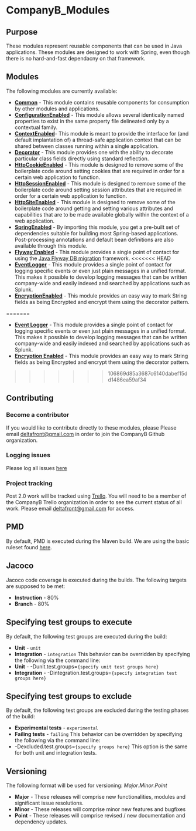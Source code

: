 # CompanyB_Modules

## Purpose
These modules represent reusable components that can be used in Java applications. These modules are designed to work with Spring, even though there is no hard-and-fast dependacny on that framework.

## Modules
The following modules are currently available:

* [**Common**](https://github.com/deltafront/CompanyB_Modules/tree/master/Common) - This module contains reusable components for consumption by other modules and applications.
* [**ConfigurationEnabled**](https://github.com/deltafront/CompanyB_Modules/tree/master/ConfigurationEnabled) - This module allows several identically named properties to exist in the same property file delineated only by a contextual family.
* [**ContextEnabled**](https://github.com/deltafront/CompanyB_Modules/tree/master/ContextEnabled)- This module is meant to provide the interface for (and default implantation of) a thread-safe application context that can be shared between classes running within a single application.
* [**Decorator**](https://github.com/deltafront/CompanyB_Modules/tree/master/Decorator) - This module provides one with the ability to decorate particular class fields directly using standard reflection.
* [**HttpCookieEnabled**](https://github.com/deltafront/CompanyB_Modules/tree/master/HttpCookieEnabled) - This module is designed to remove some of the boilerplate code around setting cookies that are required in order for a certain web application to function.
* [**HttpSessionEnabled**](https://github.com/deltafront/CompanyB_Modules/tree/master/HttpSessionEnabled) - This module is designed to remove some of the boilerplate code around setting session attributes that are required in order for a certain web application to function.
* [**HttpSiteEnabled**](https://github.com/deltafront/CompanyB_Modules/tree/master/HttpSiteEnabled) - This module is designed to remove some of the boilerplate code around getting and setting various attributes and capabilities that are to be made available globally within the context of a web application.
* [**SpringEnabled**](https://github.com/deltafront/CompanyB_Modules/tree/master/SpringEnabled) - By importing this module, you get a pre-built set of dependencies suitable for building most Spring-based applications. Post-processing annotations and default bean definitions are also available through this module.
* [**Flyway Enabled**](https://github.com/deltafront/CompanyB_Modules/tree/master/FlywayEnabled) - This module provides a single point of contact for using the [Java Flyway DB migration](http://flywaydb.org/) framework.
<<<<<<< HEAD
* [**EventLogger**](https://github.com/deltafront/CompanyB_Modules/tree/master/EventLogger) - This module provides a single point of contact for logging specific events or even just plain messages in a unified format. This makes it possible to develop logging messages that can be written company-wide and easily indexed and searched by applications such as Splunk.
* [**EncryptionEnabled**](https://github.com/deltafront/CompanyB_Modules/tree/master/EncryptionEnabled) - This module provides an easy way to mark String fields as being Encrypted and encrypt them using the decorator pattern.

=======
* [**Event Logger**](https://github.com/deltafront/CompanyB_Modules/tree/master/EventLogger) - This module provides a single point of contact for logging specific events or even just plain messages in a unified format. This makes it possible to develop logging messages that can be written company-wide and easily indexed and searched by applications such as Splunk.
* [**Encryption Enabled**](https://github.com/deltafront/CompanyB_Modules/tree/master/EncryptionEnabled) - This module provides an easy way to mark String fields as being Encrypted and encrypt them using the decorator pattern.
>>>>>>> 106869d85a3687c6140dabef15dd1486ea59af34

## Contributing
### Become a contributor
If you would like to contribute directly to these modules, please Please email [deltafront@gmail.com](mailto:deltafront@gmail.com) in order to join the CompanyB Github organization.
### Logging issues
Please log all issues [here](https://github.com/deltafront/CompanyB_Modules/issues)
### Project tracking
Post 2.0 work will be tracked using [Trello](http://trello.com). You will need to be a member of the CompanyB Trello organization in order to see the current status of all work. Please email [deltafront@gmail.com](mailto:deltafront@gmail.com) for access.

## PMD
By default, PMD is executed during the Maven build. We are using the basic ruleset found [here](http://pmd.sourceforge.net/pmd-4.3.0/rules/basic.html).

## Jacoco
Jacoco code coverage is executed during the builds. The following targets are supposed to be met:
* **Instruction** - 80%
* **Branch** - 80%

## Specifying test groups to execute
By default, the following test groups are executed during the build:
*   **Unit** - `unit`
*   **Integration** - `integration`
This behavior can be overridden by specifying the following via the command line:
*   **Unit** - -Dunit.test.groups=`{specify unit test groups here}`
*   **Integration** - -Dintegration.test.groups=`{specify integration test groups here}`

## Specifying test groups to exclude
By default, the following test groups are excluded during the testing phases of the build:
*   **Experimental tests** - `experimental`
*   **Failing tests** - `failing`
This behavior can be overridden by specifying the following via the command line:
*   -Dexcluded.test.groups=`{specify groups here}`
This option is the same for both unit and integration tests.

## Versioning
The following format will be used for versioning:
*Major*.*Minor*.*Point*
* **Major** - These releases will comprise new functionalities, modules and significant issue resolutions.
* **Minor** - These releases will comprise minor new features and bugfixes
* **Point** - These releases will comprise revised / new documentation and dependency updates.
